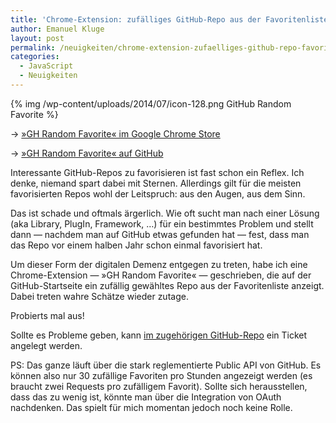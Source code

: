 ```yaml
---
title: 'Chrome-Extension: zufälliges GitHub-Repo aus der Favoritenliste'
author: Emanuel Kluge
layout: post
permalink: /neuigkeiten/chrome-extension-zufaelliges-github-repo-favoriten/
categories:
  - JavaScript
  - Neuigkeiten
---
```


{% img /wp-content/uploads/2014/07/icon-128.png GitHub Random Favorite %}

&rarr; [&raquo;GH Random Favorite&laquo; im Google Chrome Store](https://chrome.google.com/webstore/detail/gh-random-favorite/ogmnlelgbkfjjjhmhefdlfblpdiopedb)

&rarr; [&raquo;GH Random Favorite&laquo; auf GitHub](https://github.com/herschel666/gh-random-favorite)

Interessante GitHub-Repos zu favorisieren ist fast schon ein Reflex. Ich denke, niemand spart dabei mit Sternen. Allerdings gilt für die meisten favorisierten Repos wohl der Leitspruch: aus den Augen, aus dem Sinn.

Das ist schade und oftmals ärgerlich. Wie oft sucht man nach einer Lösung (aka Library, PlugIn, Framework, …) für ein bestimmtes Problem und stellt dann — nachdem man auf GitHub etwas gefunden hat — fest, dass man das Repo vor einem halben Jahr schon einmal favorisiert hat.

Um dieser Form der digitalen Demenz entgegen zu treten, habe ich eine Chrome-Extension — »GH Random Favorite« — geschrieben, die auf der GitHub-Startseite ein zufällig gewähltes Repo aus der Favoritenliste anzeigt. Dabei treten wahre Schätze wieder zutage.

Probierts mal aus!

Sollte es Probleme geben, kann [im zugehörigen GitHub-Repo](https://github.com/herschel666/gh-random-favorite/issues) ein Ticket angelegt werden.

PS: Das ganze läuft über die stark reglementierte Public API von GitHub. Es können also nur 30 zufällige Favoriten pro Stunden angezeigt werden (es braucht zwei Requests pro zufälligem Favorit). Sollte sich herausstellen, dass das zu wenig ist, könnte man über die Integration von OAuth nachdenken. Das spielt für mich momentan jedoch noch keine Rolle.
